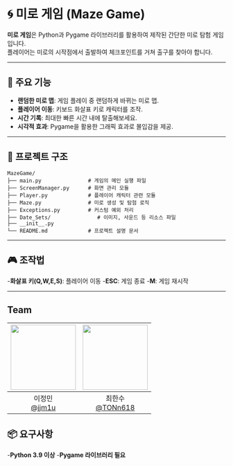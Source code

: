 # 🌀 미로 게임 (Maze Game)

**미로 게임**은 Python과 Pygame 라이브러리를 활용하여 제작된 간단한 미로 탐험 게임입니다.  
플레이어는 미로의 시작점에서 출발하여 체크포인트를 거쳐 출구를 찾아야 합니다.

---

## 📜 주요 기능
- **랜덤한 미로 맵**: 게임 플레이 중 랜덤하게 바뀌는 미로 맵.
- **플레이어 이동**: 키보드 화살표 키로 캐릭터를 조작.
- **시간 기록**: 최대한 빠른 시간 내에 탈출해보세요.
- **시각적 효과**: Pygame을 활용한 그래픽 효과로 몰입감을 제공.

---

## 📂 프로젝트 구조
```plaintext
MazeGame/
├── main.py               # 게임의 메인 실행 파일
├── ScreenManager.py      # 화면 관리 모듈
├── Player.py             # 플레이어 캐릭터 관련 모듈
├── Maze.py               # 미로 생성 및 탐험 로직
├── Exceptions.py         # 커스텀 예외 처리
├── Date_Sets/               # 이미지, 사운드 등 리소스 파일
├── __init__.py               
└── README.md             # 프로젝트 설명 문서
```
---

## 🎮 조작법
-**화살표 키(Q,W,E,S)**: 플레이어 이동
-**ESC**: 게임 종료
-**M**: 게임 재시작

---

## Team
|<img src="https://i.namu.wiki/i/Bge3xnYd4kRe_IKbm2uqxlhQJij2SngwNssjpjaOyOqoRhQlNwLrR2ZiK-JWJ2b99RGcSxDaZ2UCI7fiv4IDDQ.webp" width="150" height="150"/>|<img src="https://i.namu.wiki/i/Bge3xnYd4kRe_IKbm2uqxlhQJij2SngwNssjpjaOyOqoRhQlNwLrR2ZiK-JWJ2b99RGcSxDaZ2UCI7fiv4IDDQ.webp" width="150" height="150"/>|
|:-:|:-:
|이정민<br/>[@jjm1u](https://github.com/jjm1u)|최한수<br/>[@TONn618](https://github.com/TONn618)

## 📦 요구사항  
-**Python 3.9 이상**
-**Pygame 라이브러리 필요**
